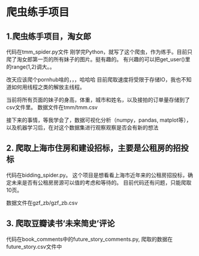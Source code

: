 # 爬虫练手项目
## 1.爬虫练手项目，淘女郎

代码在tmm_spider.py文件
刚学完Python，就写了这个爬虫，作为练手。目前只爬了淘女郎第一页的所有妹子的图片。挺有趣的。
有兴趣的可以把get_user()里的range(1,2)调大。。

改天应该爬个pornhub啥的，，，哈哈哈
目前爬取速度将受限于存储IO，我也不知道如何用线程之类的解放主线程。

当前将所有页面的妹子的身高，体重，城市和姓名，以及接拍的订单量存储到了csv文件里。
数据文件在tmm/tmm.csv

接下来的事情，等我学会了，数据可视化分析（numpy，pandas, matplot等），以及机器学习后，在对这个数据集进行观察观察是否会有新的想法


## 2. 爬取上海市住房和建设招标，主要是公租房的招投标

代码在bidding_spider.py。
这个项目是想看看上海市近年来的公租房招投标，确定未来是否有公租房房源可以值的考虑和等待的。
目前代码还有问题，只能爬取10页。

数据文件在gzf_zb/gzf_zb.csv

## 3. 爬取豆瓣读书‘未来简史’评论

代码在book_comments中的future_story_comments.py, 爬取的数据在future_story.csv文件中




